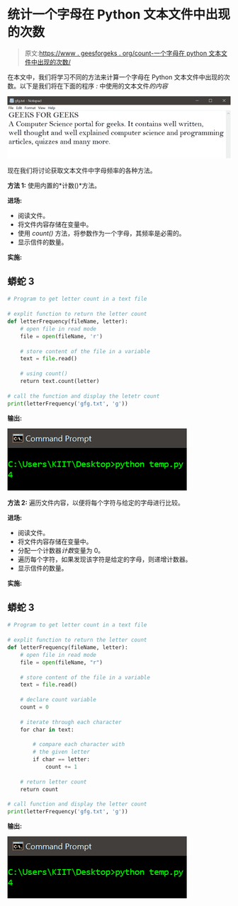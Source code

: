 # 统计一个字母在 Python 文本文件中出现的次数

> 原文:[https://www . geesforgeks . org/count-一个字母在 python 文本文件中出现的次数/](https://www.geeksforgeeks.org/count-the-number-of-times-a-letter-appears-in-a-text-file-in-python/)

在本文中，我们将学习不同的方法来计算一个字母在 Python 文本文件中出现的次数。以下是我们将在下面的程序 *:* 中使用的文本文件*的内容*

![](img/3334de591832da7fc6cae791c9fe831a.png)

现在我们将讨论获取文本文件中字母频率的各种方法。

**方法 1:** 使用内置的*计数()*方法。

**进场:**

*   阅读文件。
*   将文件内容存储在变量中。
*   使用 *count()* 方法，将参数作为一个字母，其频率是必需的。
*   显示信件的数量。

**实施:**

## 蟒蛇 3

```py
# Program to get letter count in a text file

# explit function to return the letter count
def letterFrequency(fileName, letter):
    # open file in read mode
    file = open(fileName, 'r')

    # store content of the file in a variable
    text = file.read()

    # using count()
    return text.count(letter)

# call the function and display the letetr count
print(letterFrequency('gfg.txt', 'g'))
```

**输出:**

![](img/41a641d73117dab679d1296579bcf315.png)

**方法 2:** 遍历文件内容，以便将每个字符与给定的字母进行比较。

**进场:**

*   阅读文件。
*   将文件内容存储在变量中。
*   分配一个计数器*计数*变量为 0。
*   遍历每个字符，如果发现该字符是给定的字母，则递增计数器。
*   显示信件的数量。

**实施:**

## 蟒蛇 3

```py
# Program to get letter count in a text file

# explit function to return the letter count
def letterFrequency(fileName, letter):
    # open file in read mode
    file = open(fileName, "r")

    # store content of the file in a variable
    text = file.read()

    # declare count variable
    count = 0

    # iterate through each character
    for char in text:

        # compare each character with
        # the given letter
        if char == letter:
            count += 1

    # return letter count
    return count

# call function and display the letter count
print(letterFrequency('gfg.txt', 'g'))
```

**输出:**

![](img/94a4c7cb478a271adcf5fa262be376bd.png)